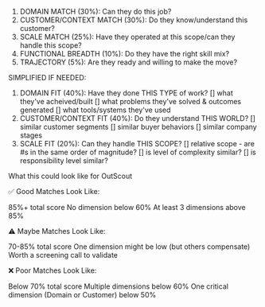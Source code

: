 1. DOMAIN MATCH (30%): Can they do this job?
2. CUSTOMER/CONTEXT MATCH (30%): Do they know/understand this customer?
3. SCALE MATCH (25%): Have they operated at this scope/can they handle this scope?
4. FUNCTIONAL BREADTH (10%): Do they have the right skill mix?
5. TRAJECTORY (5%): Are they ready and willing to make the move?

SIMPLIFIED IF NEEDED: 
1. DOMAIN FIT (40%): Have they done THIS TYPE of work?
   [] what they've acheived/built
   [] what problems they've solved & outcomes generated
   [] what tools/systems they've used
3. CUSTOMER/CONTEXT FIT (40%): Do they understand THIS WORLD?
   [] similar customer segments
   [] similar buyer behaviors
   [] similar company stages
5. SCALE FIT (20%): Can they handle THIS SCOPE?
   [] relative scope - are #s in the same order of magnitude?
   [] is level of complexity similar?
   [] is responsibility level similar?

What this could look like for OutScout

✅ Good Matches Look Like:

85%+ total score
No dimension below 60%
At least 3 dimensions above 85%

⚠️ Maybe Matches Look Like:

70-85% total score
One dimension might be low (but others compensate)
Worth a screening call to validate

❌ Poor Matches Look Like:

Below 70% total score
Multiple dimensions below 60%
One critical dimension (Domain or Customer) below 50%
